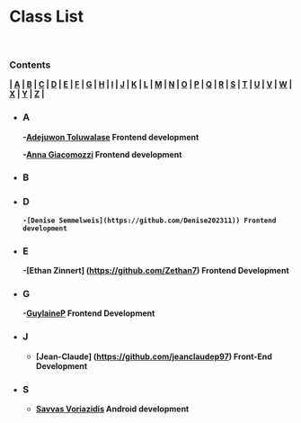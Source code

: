 # <b> Class List <b>

<br>

### **Contents**

| [A](#a) | [B](#b) | [C](#c) | [D](#d) | [E](#e) | [F](#f) | [G](#g) | [H](#h) | [I](#i) | [J](#j) | [K](#k) | [L](#l) | [M](#m) | [N](#n) | [O](#o)
| [P](#p) | [Q](#q) | [R](#r) | [S](#s) | [T](#t) | [U](#u) | [V](#v) | [W](#w) | [X](#x) | [Y](#y) | [Z](#z) |

- ### **A**
    -[Adejuwon Toluwalase](https://github.com/Tolux001) Frontend development

    -[Anna Giacomozzi](https://github.com/annagiac) Frontend development
- ### **B**
- ### **D**
      -[Denise Semmelweis](https://github.com/Denise202311)) Frontend development

- ### **E**
    -[Ethan Zinnert] (https://github.com/Zethan7) Frontend Development
- ### **G**
    -[GuylaineP](https://github.com/GuylaineP) Frontend Development
- ### **J**
    - [Jean-Claude] (https://github.com/jeanclaudep97) Front-End Development

- ### **S**
    - [Savvas Voriazidis](https://github.com/voriazidis) Android development
